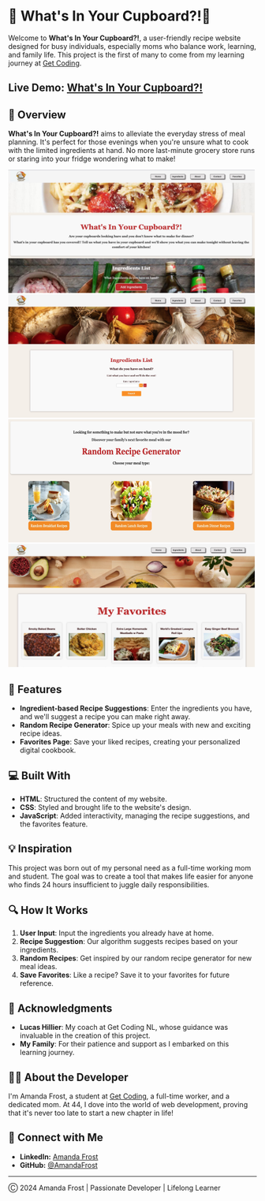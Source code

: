 # 🥘 What's In Your Cupboard?!🥗

Welcome to **What's In Your Cupboard?!**, a user-friendly recipe website designed for busy individuals, especially moms who balance work, learning, and family life. This project is the first of many to come from my learning journey at [Get Coding](https://www.getcodding.ca/).

## Live Demo: [What's In Your Cupboard?!](https://www.loom.com/share/dfaeee2a52e24e318037168229c1a9c8?sid=6d043e6b-03d6-4bb8-aa78-a1e0adf76195)

## 🥣 Overview

**What's In Your Cupboard?!** aims to alleviate the everyday stress of meal planning. It's perfect for those evenings when you're unsure what to cook with the limited ingredients at hand. No more last-minute grocery store runs or staring into your fridge wondering what to make!

<img src="images/sshot1.jpg" width="500" height="250"> <img src="images/sshot2.jpg" width="500" height="250"> <img src="images/sshot3.jpg" width="500" height="250"> <img src="images/sshot4.jpg" width="500" height="250">

## 🌟 Features

- **Ingredient-based Recipe Suggestions**: Enter the ingredients you have, and we'll suggest a recipe you can make right away.
- **Random Recipe Generator**: Spice up your meals with new and exciting recipe ideas.
- **Favorites Page**: Save your liked recipes, creating your personalized digital cookbook.

## 💻 Built With

- **HTML**: Structured the content of my website.
- **CSS**: Styled and brought life to the website's design.
- **JavaScript**: Added interactivity, managing the recipe suggestions, and the favorites feature.

## 💡 Inspiration

This project was born out of my personal need as a full-time working mom and student. The goal was to create a tool that makes life easier for anyone who finds 24 hours insufficient to juggle daily responsibilities.

## 🔍 How It Works

1. **User Input**: Input the ingredients you already have at home.
2. **Recipe Suggestion**: Our algorithm suggests recipes based on your ingredients.
3. **Random Recipes**: Get inspired by our random recipe generator for new meal ideas.
4. **Save Favorites**: Like a recipe? Save it to your favorites for future reference.

## 🙏 Acknowledgments

- **Lucas Hillier**: My coach at Get Coding NL, whose guidance was invaluable in the creation of this project.
- **My Family**: For their patience and support as I embarked on this learning journey.

## 👩‍💻 About the Developer

I'm Amanda Frost, a student at [Get Coding](https://www.getcoding.ca/), a full-time worker, and a dedicated mom. At 44, I dove into the world of web development, proving that it's never too late to start a new chapter in life!

## 👋 Connect with Me

- **LinkedIn:** [Amanda Frost](https://www.linkedin.com/in/amanda-frost-51833629a/)
- **GitHub:** [@AmandaFrost](https://github.com/Amandafrost79/Amandafrost79.git)

---

Ⓒ 2024 Amanda Frost | Passionate Developer | Lifelong Learner
